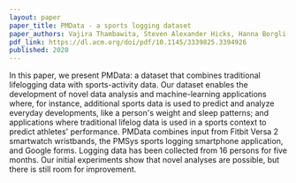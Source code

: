 ```yaml
---
layout: paper
paper_title: PMData - a sports logging dataset
paper_authors: Vajira Thambawita, Steven Alexander Hicks, Hanna Borgli, Håkon Kvale Stensland, Debesh Jha, Martin Kristoffer Svensen, Svein-Arne Pettersen, Dag Johansen, Håvard Dagenborg Johansen, Susann Dahl Pettersen, Simon Nordvang, Sigurd Pedersen, Anders Gjerdrum, Tor-Morten Grønli, Per Morten Fredriksen, Ragnhild Eg, Kjeld Hansen, Siri Fagernes, Christine Claudi, Andreas Biørn-Hansen, Duc Tien Dang Nguyen, Tomas Kupka, Hugo Lewi Hammer, Ramesh Jain, Michael Alexander Riegler, Pål Halvorsen
pdf_link: https://dl.acm.org/doi/pdf/10.1145/3339825.3394926
published: 2020
---
```


In this paper, we present PMData: a dataset that combines traditional lifelogging data with sports-activity data. Our dataset enables the development of novel data analysis and machine-learning applications where, for instance, additional sports data is used to predict and analyze everyday developments, like a person's weight and sleep patterns; and applications where traditional lifelog data is used in a sports context to predict athletes' performance. PMData combines input from Fitbit Versa 2 smartwatch wristbands, the PMSys sports logging smartphone application, and Google forms. Logging data has been collected from 16 persons for five months. Our initial experiments show that novel analyses are possible, but there is still room for improvement.